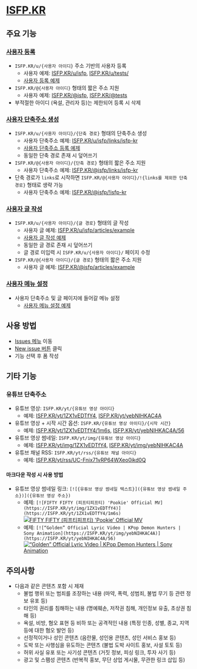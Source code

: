 # [ISFP.KR](https://isfp.kr)

## 주요 기능

### [사용자 등록](https://github.com/OUS-KR/ISFP.KR/issues/new?template=01-user-register-by-issue.yml)

- `ISFP.KR/u/{사용자 아이디}` 주소 기반의 사용자 등록
  - 사용자 예제: [ISFP.KR/u/isfp](https://isfp.kr/u/isfp), [ISFP.KR/u/tests/](https://isfp.kr/u/tests)
  - [사용자 등록 예제](https://github.com/OUS-KR/ISFP.KR/issues/1)
- `ISFP.KR/@{사용자 아이디}` 형태의 짧은 주소 지원
  - 사용자 예제: [ISFP.KR/@isfp](https://isfp.kr/@isfp), [ISFP.KR/@tests](https://isfp.kr/@tests)
- 부적절한 아이디 (욕설, 관리자 등)는 제한되어 등록 시 삭제

### [사용자 단축주소 생성](https://github.com/OUS-KR/ISFP.KR/issues/new?template=02-user-short-url-register-by-issue.yml)

- `ISFP.KR/u/{사용자 아이디}/{단축 경로}` 형태의 단축주소 생성
  - 사용자 단축주소 예제: [ISFP.KR/u/isfp/links/isfp-kr](https://isfp.kr/u/isfp/links/isfp-kr)
  - [사용자 단축주소 등록 예제](https://github.com/OUS-KR/ISFP.KR/issues/2)
  - 동일한 단축 경로 존재 시 덮어쓰기
- `ISFP.KR/@{사용자 아이디}/{단축 경로}` 형태의 짧은 주소 지원
  - 사용자 단축주소 예제: [ISFP.KR/@isfp/links/isfp-kr](https://isfp.kr/@isfp/links/isfp-kr)
- 단축 경로가 `links`로 시작하면 `ISFP.KR/@{사용자 아이디}/!{links를 제외한 단축 경로}` 형태로 생략 가능
  - 사용자 단축주소 예제: [ISFP.KR/@isfp/!isfp-kr](https://isfp.kr/@isfp/!isfp-kr)

### [사용자 글 작성](https://github.com/OUS-KR/ISFP.KR/issues/new?template=03-user-article-writing-by-issue.yml)

- `ISFP.KR/u/{사용자 아이디}/{글 경로}` 형태의 글 작성
  - 사용자 글 예제: [ISFP.KR/u/isfp/articles/example](https://isfp.kr/u/isfp/articles/example)
  - [사용자 글 작성 예제](https://github.com/OUS-KR/ISFP.KR/issues/3)
  - 동일한 글 경로 존재 시 덮어쓰기
  - 글 경로 미입력 시 `ISFP.KR/u/{사용자 아이디}/` 페이지 수정
- `ISFP.KR/@{사용자 아이디}/{글 경로}` 형태의 짧은 주소 지원
  - 사용자 글 예제: [ISFP.KR/@isfp/articles/example](https://isfp.kr/@isfp/articles/example)
 
### [사용자 메뉴 설정](https://github.com/OUS-KR/ISFP.KR/issues/new?template=04-user-menu-setting-by-issue.yml)

- 사용자 단축주소 및 글 페이지에 들어갈 메뉴 설정
  - [사용자 메뉴 설정 예제](https://github.com/OUS-KR/ISFP.KR/issues/4)

## 사용 방법

- [Issues 메뉴](https://github.com/OUS-KR/ISFP.KR/issues) 이동
- [New issue 버튼](https://github.com/OUS-KR/ISFP.KR/issues/new/choose) 클릭
- 기능 선택 후 폼 작성

## 기타 기능

### 유튜브 단축주소

- 유튜브 영상: `ISFP.KR/yt/{유튜브 영상 아이디}`
  - 예제: [ISFP.KR/yt/1ZX1vEDTfY4](https://isfp.kr/yt/1ZX1vEDTfY4), [ISFP.KR/yt/yebNIHKAC4A](https://isfp.kr/yt/yebNIHKAC4A)
- 유튜브 영상 + 시작 시간 옵션: `ISFP.KR/{유튜브 영상 아이디}/{시작 시간}`
  - 예제: [ISFP.KR/yt/1ZX1vEDTfY4/1m6s](https://isfp.kr/yt/1ZX1vEDTfY4/1m6s), [ISFP.KR/yt/yebNIHKAC4A/56](https://isfp.kr/yt/yebNIHKAC4A/56)
- 유튜브 영상 썸네일: `ISFP.KR/yt/img/{유튜브 영상 아이디}`
  - 예제: [ISFP.KR/yt/img/1ZX1vEDTfY4](https://isfp.kr/yt/img/1ZX1vEDTfY4), [ISFP.KR/yt/img/yebNIHKAC4A](https://isfp.kr/yt/img/yebNIHKAC4A)
- 유튜브 채널 RSS: `ISFP.KR/yt/rss/{유튜브 채널 아이디}`
  - 예제: [ISFP.KR/yt/rss/UC-Fnix71vRP64WXeo0ikd0Q](https://isfp.kr/yt/rss/UC-Fnix71vRP64WXeo0ikd0Q)

#### 마크다운 작성 시 사용 방법

- 유튜브 영상 썸네일 링크: `[![{유튜브 영상 썸네일 텍스트}]({유튜브 영상 썸네일 주소})]({유튜브 영상 주소})`
  - 예제: `[![FIFTY FIFTY (피프티피프티) 'Pookie' Official MV](https://ISFP.KR/yt/img/1ZX1vEDTfY4)](https://ISFP.KR/yt/1ZX1vEDTfY4/1m6s)`
  [![FIFTY FIFTY (피프티피프티) 'Pookie' Official MV](https://ISFP.KR/yt/img/1ZX1vEDTfY4)](https://ISFP.KR/yt/1ZX1vEDTfY4/1m6s)
  - 예제: `[![“Golden” Official Lyric Video | KPop Demon Hunters | Sony Animation](https://ISFP.KR/yt/img/yebNIHKAC4A)](https://ISFP.KR/yt/yebNIHKAC4A/56)`
  [![“Golden” Official Lyric Video | KPop Demon Hunters | Sony Animation](https://ISFP.KR/yt/img/yebNIHKAC4A)](https://ISFP.KR/yt/yebNIHKAC4A/56)

## 주의사항

- 다음과 같은 콘텐츠 포함 시 제재
  - 불법 행위 또는 범죄를 조장하는 내용 (마약, 폭력, 성범죄, 불법 무기 등 관련 정보 유포 등)
  - 타인의 권리를 침해하는 내용 (명예훼손, 저작권 침해, 개인정보 유출, 초상권 침해 등)
  - 욕설, 비방, 혐오 표현 등 비하 또는 공격적인 내용 (특정 인종, 성별, 종교, 지역 등에 대한 혐오 발언 등)
  - 선정적이거나 성인 콘텐츠 (음란물, 성인용 콘텐츠, 성인 서비스 홍보 등)
  - 도박 또는 사행심을 유도하는 콘텐츠 (불법 도박 사이트 홍보, 사설 토토 등)
  - 허위 사실 유포 또는 사기성 콘텐츠 (거짓 정보, 피싱 링크, 투자 사기 등)
  - 광고 및 스팸성 콘텐츠 (반복적 홍보, 무단 상업 게시물, 무관한 링크 삽입 등)